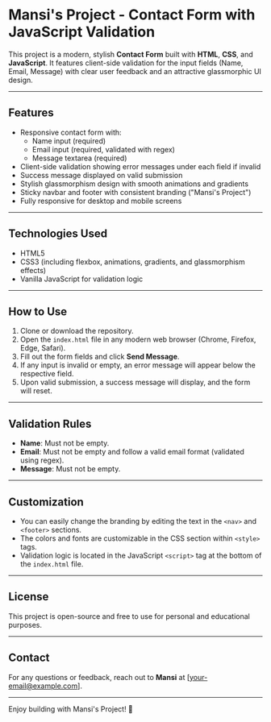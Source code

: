 # Mansi's Project - Contact Form with JavaScript Validation

This project is a modern, stylish **Contact Form** built with **HTML**, **CSS**, and **JavaScript**. It features client-side validation for the input fields (Name, Email, Message) with clear user feedback and an attractive glassmorphic UI design.

---

## Features

- Responsive contact form with:
  - Name input (required)
  - Email input (required, validated with regex)
  - Message textarea (required)
- Client-side validation showing error messages under each field if invalid
- Success message displayed on valid submission
- Stylish glassmorphism design with smooth animations and gradients
- Sticky navbar and footer with consistent branding ("Mansi's Project")
- Fully responsive for desktop and mobile screens

---

## Technologies Used

- HTML5
- CSS3 (including flexbox, animations, gradients, and glassmorphism effects)
- Vanilla JavaScript for validation logic

---

## How to Use

1. Clone or download the repository.
2. Open the `index.html` file in any modern web browser (Chrome, Firefox, Edge, Safari).
3. Fill out the form fields and click **Send Message**.
4. If any input is invalid or empty, an error message will appear below the respective field.
5. Upon valid submission, a success message will display, and the form will reset.

---

## Validation Rules

- **Name**: Must not be empty.
- **Email**: Must not be empty and follow a valid email format (validated using regex).
- **Message**: Must not be empty.

---

## Customization

- You can easily change the branding by editing the text in the `<nav>` and `<footer>` sections.
- The colors and fonts are customizable in the CSS section within `<style>` tags.
- Validation logic is located in the JavaScript `<script>` tag at the bottom of the `index.html` file. 

---

## License

This project is open-source and free to use for personal and educational purposes.

---

## Contact

For any questions or feedback, reach out to **Mansi** at [your-email@example.com].

---

Enjoy building with Mansi's Project! 🚀
